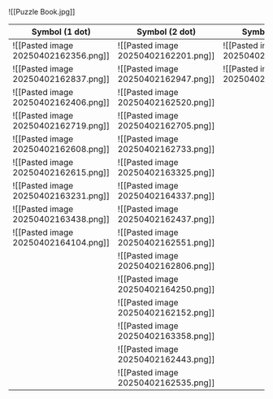 ![[Puzzle Book.jpg]]

| Symbol (1 dot)                       | Symbol (2 dot)                       | Symbol (3 dot)                       |
| ------------------------------------ | ------------------------------------ | ------------------------------------ |
| ![[Pasted image 20250402162356.png]] | ![[Pasted image 20250402162201.png]] | ![[Pasted image 20250402162306.png]] |
| ![[Pasted image 20250402162837.png]] | ![[Pasted image 20250402162947.png]] | ![[Pasted image 20250402162320.png]] |
| ![[Pasted image 20250402162406.png]] | ![[Pasted image 20250402162520.png]] |                                      |
| ![[Pasted image 20250402162719.png]] | ![[Pasted image 20250402162705.png]] |                                      |
| ![[Pasted image 20250402162608.png]] | ![[Pasted image 20250402162733.png]] |                                      |
| ![[Pasted image 20250402162615.png]] | ![[Pasted image 20250402163325.png]] |                                      |
| ![[Pasted image 20250402163231.png]] | ![[Pasted image 20250402164337.png]] |                                      |
| ![[Pasted image 20250402163438.png]] | ![[Pasted image 20250402162437.png]] |                                      |
| ![[Pasted image 20250402164104.png]] | ![[Pasted image 20250402162551.png]] |                                      |
|                                      | ![[Pasted image 20250402162806.png]] |                                      |
|                                      | ![[Pasted image 20250402164250.png]] |                                      |
|                                      | ![[Pasted image 20250402162152.png]] |                                      |
|                                      | ![[Pasted image 20250402163358.png]] |                                      |
|                                      | ![[Pasted image 20250402162443.png]] |                                      |
|                                      | ![[Pasted image 20250402162535.png]] |                                      |





